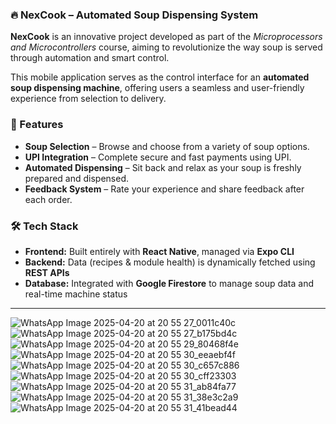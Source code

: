 ### 🔥 NexCook – Automated Soup Dispensing System

**NexCook** is an innovative project developed as part of the *Microprocessors and Microcontrollers* course, aiming to revolutionize the way soup is served through automation and smart control.

This mobile application serves as the control interface for an **automated soup dispensing machine**, offering users a seamless and user-friendly experience from selection to delivery.

### 📱 Features

- **Soup Selection** – Browse and choose from a variety of soup options.
- **UPI Integration** – Complete secure and fast payments using UPI.
- **Automated Dispensing** – Sit back and relax as your soup is freshly prepared and dispensed.
- **Feedback System** – Rate your experience and share feedback after each order.

### 🛠 Tech Stack

- **Frontend:** Built entirely with **React Native**, managed via **Expo CLI**
- **Backend:** Data (recipes & module health) is dynamically fetched using **REST APIs**
- **Database:** Integrated with **Google Firestore** to manage soup data and real-time machine status

---
![WhatsApp Image 2025-04-20 at 20 55 27_0011c40c](https://github.com/user-attachments/assets/d93677f8-921f-46dc-9db5-291e661f31aa)
![WhatsApp Image 2025-04-20 at 20 55 27_b175bd4c](https://github.com/user-attachments/assets/2ba05eac-d936-4527-b8d1-738852190605)
![WhatsApp Image 2025-04-20 at 20 55 29_80468f4e](https://github.com/user-attachments/assets/e89e76b6-e4b9-4a8d-a019-1521c07388fe)
![WhatsApp Image 2025-04-20 at 20 55 30_eeaebf4f](https://github.com/user-attachments/assets/417ee2d0-c324-4bd1-9d11-909b1c69b8f1)
![WhatsApp Image 2025-04-20 at 20 55 30_c657c886](https://github.com/user-attachments/assets/20ac24c6-c17e-4152-83b9-da1b9344f787)
![WhatsApp Image 2025-04-20 at 20 55 30_cff23303](https://github.com/user-attachments/assets/00cd8383-eb3c-4b4b-86d2-5a0f4298c1ec)
![WhatsApp Image 2025-04-20 at 20 55 31_ab84fa77](https://github.com/user-attachments/assets/5e8a9c2d-0320-428a-bf4c-a6d0793df24d)
![WhatsApp Image 2025-04-20 at 20 55 31_38e3c2a9](https://github.com/user-attachments/assets/6f98db4d-d2ba-4ec7-8c6b-2a0e751c3faa)
![WhatsApp Image 2025-04-20 at 20 55 31_41bead44](https://github.com/user-attachments/assets/56caefeb-4787-4ee4-aa32-8a2affa44c20)



